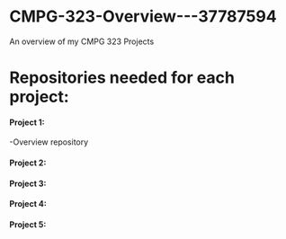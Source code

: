 # CMPG-323-Overview---37787594
An overview of my CMPG 323 Projects

# Repositories needed for each project:
#### Project 1: 
-Overview repository

#### Project 2:

#### Project 3:

#### Project 4:

#### Project 5:
